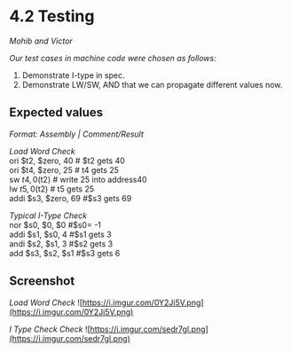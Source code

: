 # 4.2 Testing
*Mohib and Victor*

_Our test cases in machine code were chosen as follows:_
1. Demonstrate I-type in spec.
2. Demonstrate LW/SW, AND that we can propagate different values now.

## Expected values
_Format: Assembly |   Comment/Result_

_Load Word Check_ <br>
ori $t2, $zero, 40          # $t2 gets 40 <br>
ori $t4, $zero, 25    # t4 gets 25                          <br>
sw $t4, 0($t2)        # write 25 into address40                 <br>
lw  $t5, 0($t2)        # t5 gets 25                 <br>
addi $s3, $zero, 69     #$s3 gets 69                        <br>

_Typical I-Type Check_<br>
nor $s0, $0, $0 #$s0= -1<br>
addi $s1, $s0, 4 #$s1 gets 3<br>
andi $s2, $s1, 3 #$s2 gets 3<br>
add $s3, $s2, $s1 #$s3 gets 6<br>


## Screenshot
_Load Word Check_
![https://i.imgur.com/0Y2Ji5V.png](https://i.imgur.com/0Y2Ji5V.png)

_I Type Check Check_
![https://i.imgur.com/sedr7gl.png](https://i.imgur.com/sedr7gl.png)
